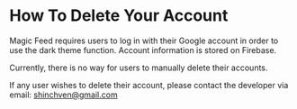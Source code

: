 # How To Delete Your Account

Magic Feed requires users to log in with their Google account in order to use the dark theme function. Account information is stored on Firebase.

Currently, there is no way for users to manually delete their accounts.

If any user wishes to delete their account, please contact the developer via email: shinchven@gmail.com
